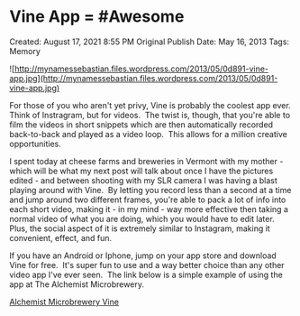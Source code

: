 # Vine App = #Awesome

Created: August 17, 2021 8:55 PM
Original Publish Date: May 16, 2013
Tags: Memory

![http://mynamessebastian.files.wordpress.com/2013/05/0d891-vine-app.jpg](http://mynamessebastian.files.wordpress.com/2013/05/0d891-vine-app.jpg)

For those of you who aren't yet privy, Vine is probably the coolest app ever.  Think of Instragram, but for videos.  The twist is, though, that you're able to film the videos in short snippets which are then automatically recorded back-to-back and played as a video loop.  This allows for a million creative opportunities.

I spent today at cheese farms and breweries in Vermont with my mother - which will be what my next post will talk about once I have the pictures edited - and between shooting with my SLR camera I was having a blast playing around with Vine.  By letting you record less than a second at a time and jump around two different frames, you're able to pack a lot of info into each short video, making it - in my mind - way more effective then taking a normal video of what you are doing, which you would have to edit later.  Plus, the social aspect of it is extremely similar to Instagram, making it convenient, effect, and fun.

If you have an Android or Iphone, jump on your app store and download Vine for free.  It's super fun to use and a way better choice than any other video app I've ever seen.  The link below is a simple example of using the app at The Alchemist Microbrewery.

[Alchemist Microbrewery Vine](https://vine.co/v/bEep9WBptnp?fb_action_ids=10152807429230562%2C10152807427750562&fb_action_types=vine-app%3Apost&fb_source=other_multiline&action_object_map={%2210152807429230562%22%3A127949190736461%2C%2210152807427750562%22%3A102604099947674}&action_type_map={%2210152807429230562%22%3A%22vine-app%3Apost%22%2C%2210152807427750562%22%3A%22vine-app%3Apost%22}&action_ref_map=[])